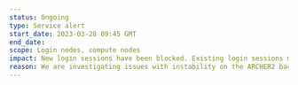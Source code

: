 ```yaml
---
status: Ongoing
type: Service alert
start_date: 2023-03-28 09:45 GMT
end_date: 
scope: Login nodes, compute nodes
impact: New login sessions have been blocked. Existing login sessions may become unresponsive when trying to access data on /work. All new jobs on the compute nodes have been prevented from starting. Current running work may fail or run slow.
reason: We are investigating issues with instability on the ARCHER2 backend cluster
---
```


